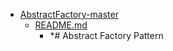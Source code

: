 - <a href = "E:\Node_projects\Node_Way\ArchivTSH_2\ArhivTimur_2\AbstractFactory-master\cat.AbstractFactory-master\dir.AbstractFactory-master.md">AbstractFactory-master</a>
    - <a href = "E:\Node_projects\Node_Way\ArchivTSH_2\ArhivTimur_2\AbstractFactory-master\README.md">README.md</a>
        - *# Abstract Factory Pattern
